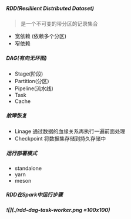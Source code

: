 ##### RDD(Resillient Distributed Dataset)

> 是一个不可变的带分区的记录集合

* 宽依赖 (依赖多个分区)
* 窄依赖

##### DAG(有向无环图)

* Stage(阶段)
* Partition(分区)
* Pipeline(流水线)
* Task
* Cache 

##### 故障恢复

* Linage 通过数据的血缘关系再执行一遍前面处理
* Checkpoint 将数据集存储到持久存储中

##### 运行部署模式 

* standalone
* yarn
* meson

##### RDD在Spark中运行步骤

##### ![](./rdd-dag-task-worker.png =100x100)